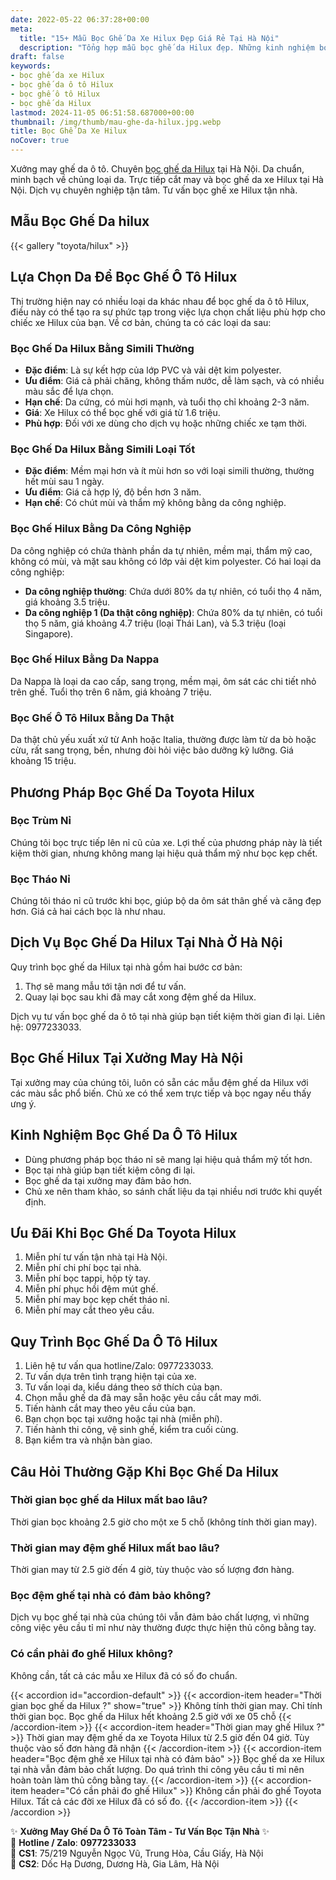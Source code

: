 ```yaml
---
date: 2022-05-22 06:37:28+00:00
meta:
  title: "15+ Mẫu Bọc Ghế Da Xe Hilux Đẹp Giá Rẻ Tại Hà Nội"
  description: "Tổng hợp mẫu bọc ghế da Hilux đẹp. Những kinh nghiệm bọc ghế ô tô Hilux. Chương trình khuyến mãi bọc ghế Toyota Hilux. Bảng giá bọc ghế da xe Hilux. Chương trình khuyến mãi bọc ghế Toyota Hilux"
draft: false
keywords:
- bọc ghế da xe Hilux
- bọc ghế da ô tô Hilux
- bọc ghế ô tô Hilux
- bọc ghế da Hilux
lastmod: 2024-11-05 06:51:58.687000+00:00
thumbnail: /img/thumb/mau-ghe-da-hilux.jpg.webp
title: Bọc Ghế Da Xe Hilux
noCover: true
---
```


Xưởng may ghế da ô tô. Chuyên [bọc ghế da Hilux](https://bocgheoto.vn/toyota/boc-ghe-da-xe-hilux.html/) tại Hà Nội. Da chuẩn, minh bạch về chủng loại da. Trực tiếp cắt may và bọc ghế da xe Hilux tại Hà Nội. Dịch vụ chuyên nghiệp tận tâm. Tư vấn bọc ghế xe Hilux tận nhà.

## Mẫu Bọc Ghế Da hilux
{{< gallery "toyota/hilux" >}}

## Lựa Chọn Da Để Bọc Ghế Ô Tô Hilux
Thị trường hiện nay có nhiều loại da khác nhau để bọc ghế da ô tô Hilux, điều này có thể tạo ra sự phức tạp trong việc lựa chọn chất liệu phù hợp cho chiếc xe Hilux của bạn. Về cơ bản, chúng ta có các loại da sau:

### Bọc Ghế Da Hilux Bằng Simili Thường
- **Đặc điểm**: Là sự kết hợp của lớp PVC và vải dệt kim polyester.
- **Ưu điểm**: Giá cả phải chăng, không thấm nước, dễ làm sạch, và có nhiều màu sắc để lựa chọn.
- **Hạn chế**: Da cứng, có mùi hơi mạnh, và tuổi thọ chỉ khoảng 2-3 năm.
- **Giá**: Xe Hilux có thể bọc ghế với giá từ 1.6 triệu.
- **Phù hợp**: Đối với xe dùng cho dịch vụ hoặc những chiếc xe tạm thời.

### Bọc Ghế Da Hilux Bằng Simili Loại Tốt
- **Đặc điểm**: Mềm mại hơn và ít mùi hơn so với loại simili thường, thường hết mùi sau 1 ngày.
- **Ưu điểm**: Giá cả hợp lý, độ bền hơn 3 năm.
- **Hạn chế**: Có chút mùi và thẩm mỹ không bằng da công nghiệp.

### Bọc Ghế Hilux Bằng Da Công Nghiệp
Da công nghiệp có chứa thành phần da tự nhiên, mềm mại, thẩm mỹ cao, không có mùi, và mặt sau không có lớp vải dệt kim polyester. Có hai loại da công nghiệp:
- **Da công nghiệp thường**: Chứa dưới 80% da tự nhiên, có tuổi thọ 4 năm, giá khoảng 3.5 triệu.
- **Da công nghiệp 1 (Da thật công nghiệp)**: Chứa 80% da tự nhiên, có tuổi thọ 5 năm, giá khoảng 4.7 triệu (loại Thái Lan), và 5.3 triệu (loại Singapore).

### Bọc Ghế Hilux Bằng Da Nappa
Da Nappa là loại da cao cấp, sang trọng, mềm mại, ôm sát các chi tiết nhỏ trên ghế. Tuổi thọ trên 6 năm, giá khoảng 7 triệu.

### Bọc Ghế Ô Tô Hilux Bằng Da Thật
Da thật chủ yếu xuất xứ từ Anh hoặc Italia, thường được làm từ da bò hoặc cừu, rất sang trọng, bền, nhưng đòi hỏi việc bảo dưỡng kỹ lưỡng. Giá khoảng 15 triệu.

## Phương Pháp Bọc Ghế Da Toyota Hilux
### Bọc Trùm Nỉ
Chúng tôi bọc trực tiếp lên nỉ cũ của xe. Lợi thế của phương pháp này là tiết kiệm thời gian, nhưng không mang lại hiệu quả thẩm mỹ như bọc kẹp chết.

### Bọc Tháo Nỉ
Chúng tôi tháo nỉ cũ trước khi bọc, giúp bộ da ôm sát thân ghế và căng đẹp hơn. Giá cả hai cách bọc là như nhau.

## Dịch Vụ Bọc Ghế Da Hilux Tại Nhà Ở Hà Nội
Quy trình bọc ghế da Hilux tại nhà gồm hai bước cơ bản:
1. Thợ sẽ mang mẫu tới tận nơi để tư vấn.
2. Quay lại bọc sau khi đã may cắt xong đệm ghế da Hilux.

Dịch vụ tư vấn bọc ghế da ô tô tại nhà giúp bạn tiết kiệm thời gian đi lại. Liên hệ: 0977233033.

## Bọc Ghế Hilux Tại Xưởng May Hà Nội
Tại xưởng may của chúng tôi, luôn có sẵn các mẫu đệm ghế da Hilux với các màu sắc phổ biến. Chủ xe có thể xem trực tiếp và bọc ngay nếu thấy ưng ý.

## Kinh Nghiệm Bọc Ghế Da Ô Tô Hilux
- Dùng phương pháp bọc tháo nỉ sẽ mang lại hiệu quả thẩm mỹ tốt hơn.
- Bọc tại nhà giúp bạn tiết kiệm công đi lại.
- Bọc ghế da tại xưởng may đảm bảo hơn.
- Chủ xe nên tham khảo, so sánh chất liệu da tại nhiều nơi trước khi quyết định.

## Ưu Đãi Khi Bọc Ghế Da Toyota Hilux
1. Miễn phí tư vấn tận nhà tại Hà Nội.
2. Miễn phí chi phí bọc tại nhà.
3. Miễn phí bọc tappi, hộp tỳ tay.
4. Miễn phí phục hồi đệm mút ghế.
5. Miễn phí may bọc kẹp chết tháo nỉ.
6. Miễn phí may cắt theo yêu cầu.

## Quy Trình Bọc Ghế Da Ô Tô Hilux
1. Liên hệ tư vấn qua hotline/Zalo: 0977233033.
2. Tư vấn dựa trên tình trạng hiện tại của xe.
3. Tư vấn loại da, kiểu dáng theo sở thích của bạn.
4. Chọn mẫu ghế da đã may sẵn hoặc yêu cầu cắt may mới.
5. Tiến hành cắt may theo yêu cầu của bạn.
6. Bạn chọn bọc tại xưởng hoặc tại nhà (miễn phí).
7. Tiến hành thi công, vệ sinh ghế, kiểm tra cuối cùng.
8. Bạn kiểm tra và nhận bàn giao.

## Câu Hỏi Thường Gặp Khi Bọc Ghế Da Hilux

### Thời gian bọc ghế da Hilux mất bao lâu?
Thời gian bọc khoảng 2.5 giờ cho một xe 5 chỗ (không tính thời gian may).

### Thời gian may đệm ghế Hilux mất bao lâu?
Thời gian may từ 2.5 giờ đến 4 giờ, tùy thuộc vào số lượng đơn hàng.

### Bọc đệm ghế tại nhà có đảm bảo không?
Dịch vụ bọc ghế tại nhà của chúng tôi vẫn đảm bảo chất lượng, vì những công việc yêu cầu tỉ mỉ như này thường được thực hiện thủ công bằng tay.

### Có cần phải đo ghế Hilux không?
Không cần, tất cả các mẫu xe Hilux đã có số đo chuẩn.

{{< accordion id="accordion-default" >}}
  {{< accordion-item header="Thời gian bọc ghế da Hilux ?" show="true" >}}
    Không tính thời gian may. Chỉ tính thời gian bọc. Bọc ghế da Hilux hết khoảng 2.5 giờ với xe 05 chỗ
  {{< /accordion-item >}}
  {{< accordion-item header="Thời gian may ghế Hilux ?" >}}
    Thời gian may đệm ghế da xe Toyota Hilux từ 2.5 giờ đến 04 giờ. Tùy thuộc vào số đơn hàng đã nhận
  {{< /accordion-item >}}
  {{< accordion-item header="Bọc đệm ghế xe Hilux tại nhà có đảm bảo" >}}
    Bọc ghế da xe Hilux tại nhà vẫn đảm bảo chất lượng. Do quá trình thi công yêu cầu tỉ mỉ nên hoàn toàn làm thủ công bằng tay.
  {{< /accordion-item >}}
  {{< accordion-item header="Có cần phải đo ghế Hilux" >}}
    Không cần phải đo ghế Toyota Hilux. Tất cả các đời xe Hilux đã có số đo.
  {{< /accordion-item >}}
{{< /accordion >}}

✨ **Xưởng May Ghế Da Ô Tô Toàn Tâm - Tư Vấn Bọc Tận Nhà** ✨  
📱 **Hotline / Zalo**: **0977233033**  
📍 **CS1**: 75/219 Nguyễn Ngọc Vũ, Trung Hòa, Cầu Giấy, Hà Nội  
📍 **CS2**: Dốc Hạ Dương, Dương Hà, Gia Lâm, Hà Nội